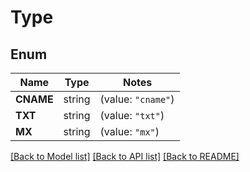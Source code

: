 # Type

## Enum

Name | Type | Notes
------------ | ------------- | -------------
**CNAME** | string | (value: `"cname"`)
**TXT** | string | (value: `"txt"`)
**MX** | string | (value: `"mx"`)


[[Back to Model list]](../README.md#documentation-for-models) [[Back to API list]](../README.md#documentation-for-api-endpoints) [[Back to README]](../README.md)


